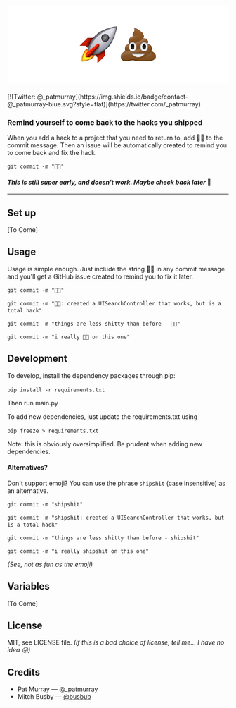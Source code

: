 
<h3 align="center">
  <img src="shpishit-icon.png" alt="🚀💩  Logo" />
</h3>
[![Twitter: @_patmurray](https://img.shields.io/badge/contact-@_patmurray-blue.svg?style=flat)](https://twitter.com/_patmurray)


### Remind yourself to come back to the hacks you shipped

When you add a hack to a project that you need to return to, add 🚀💩 to the commit message. Then an issue will be automatically created to remind you to come back and fix the hack. 

```
git commit -m "🚀💩"
```

#### *This is still super early, and doesn't work. Maybe check back later* 🤗

***********



## Set up

[To Come]

## Usage

Usage is simple enough. Just include the string 🚀💩 in any commit message and you'll get a GitHub issue created to remind you to fix it later. 

```
git commit -m "🚀💩"
```
```
git commit -m "🚀💩: created a UISearchController that works, but is a total hack"
```
```
git commit -m "things are less shitty than before - 🚀💩"
```
```
git commit -m "i really 🚀💩 on this one"
```

## Development

To develop, install the dependency packages through pip:

`pip install -r requirements.txt`

Then run main.py

To add new dependencies, just update the requirements.txt using

`pip freeze > requirements.txt`

Note: this is obviously oversimplified. Be prudent when adding new dependencies.

#### Alternatives?
Don't support emoji? You can use the phrase `shipshit` (case insensitive) as an alternative.

```
git commit -m "shipshit"
```
```
git commit -m "shipshit: created a UISearchController that works, but is a total hack"
```
```
git commit -m "things are less shitty than before - shipshit"
```
```
git commit -m "i really shipshit on this one"
```
*(See, not as fun as the emoji)*

## Variables 

[To Come]

## License

MIT, see LICENSE file. *(If this is a bad choice of license, tell me… I have no idea 😝)*



## Credits

- Pat Murray — [@_patmurray](https://twitter.com/_patmurray)
- Mitch Busby — [@busbub](https://twitter.com/busbub)










